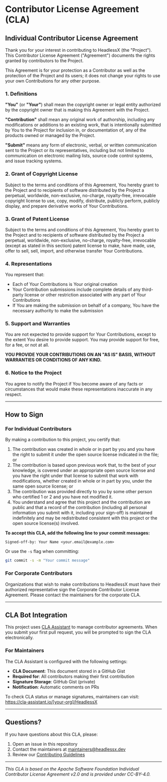# Contributor License Agreement (CLA)

## Individual Contributor License Agreement

Thank you for your interest in contributing to HeadlessX (the "Project"). This Contributor License Agreement ("Agreement") documents the rights granted by contributors to the Project.

This Agreement is for your protection as a Contributor as well as the protection of the Project and its users; it does not change your rights to use your own Contributions for any other purpose.

### 1. Definitions

**"You"** (or **"Your"**) shall mean the copyright owner or legal entity authorized by the copyright owner that is making this Agreement with the Project.

**"Contribution"** shall mean any original work of authorship, including any modifications or additions to an existing work, that is intentionally submitted by You to the Project for inclusion in, or documentation of, any of the products owned or managed by the Project.

**"Submit"** means any form of electronic, verbal, or written communication sent to the Project or its representatives, including but not limited to communication on electronic mailing lists, source code control systems, and issue tracking systems.

### 2. Grant of Copyright License

Subject to the terms and conditions of this Agreement, You hereby grant to the Project and to recipients of software distributed by the Project a perpetual, worldwide, non-exclusive, no-charge, royalty-free, irrevocable copyright license to use, copy, modify, distribute, publicly perform, publicly display, and prepare derivative works of Your Contributions.

### 3. Grant of Patent License

Subject to the terms and conditions of this Agreement, You hereby grant to the Project and to recipients of software distributed by the Project a perpetual, worldwide, non-exclusive, no-charge, royalty-free, irrevocable (except as stated in this section) patent license to make, have made, use, offer to sell, sell, import, and otherwise transfer Your Contributions.

### 4. Representations

You represent that:
- Each of Your Contributions is Your original creation
- Your Contribution submissions include complete details of any third-party license or other restriction associated with any part of Your Contributions
- If You are making the submission on behalf of a company, You have the necessary authority to make the submission

### 5. Support and Warranties

You are not expected to provide support for Your Contributions, except to the extent You desire to provide support. You may provide support for free, for a fee, or not at all.

**YOU PROVIDE YOUR CONTRIBUTIONS ON AN "AS IS" BASIS, WITHOUT WARRANTIES OR CONDITIONS OF ANY KIND.**

### 6. Notice to the Project

You agree to notify the Project if You become aware of any facts or circumstances that would make these representations inaccurate in any respect.

---

## How to Sign

### For Individual Contributors

By making a contribution to this project, you certify that:

1. The contribution was created in whole or in part by you and you have the right to submit it under the open source license indicated in the file; or
2. The contribution is based upon previous work that, to the best of your knowledge, is covered under an appropriate open source license and you have the right under that license to submit that work with modifications, whether created in whole or in part by you, under the same open source license; or
3. The contribution was provided directly to you by some other person who certified 1 or 2 and you have not modified it.
4. You understand and agree that this project and the contribution are public and that a record of the contribution (including all personal information you submit with it, including your sign-off) is maintained indefinitely and may be redistributed consistent with this project or the open source license(s) involved.

**To accept this CLA, add the following line to your commit messages:**

```
Signed-off-by: Your Name <your.email@example.com>
```

Or use the `-s` flag when committing:
```bash
git commit -s -m "Your commit message"
```

### For Corporate Contributors

Organizations that wish to make contributions to HeadlessX must have their authorized representative sign the Corporate Contributor License Agreement. Please contact the maintainers for the corporate CLA.

---

## CLA Bot Integration

This project uses [CLA Assistant](https://cla-assistant.io/) to manage contributor agreements. When you submit your first pull request, you will be prompted to sign the CLA electronically.

### For Maintainers

The CLA Assistant is configured with the following settings:
- **CLA Document**: This document stored in a GitHub Gist
- **Required for**: All contributors making their first contribution
- **Signature Storage**: GitHub Gist (private)
- **Notification**: Automatic comments on PRs

To check CLA status or manage signatures, maintainers can visit: https://cla-assistant.io/[your-org]/HeadlessX

---

## Questions?

If you have questions about this CLA, please:
1. Open an issue in this repository
2. Contact the maintainers at [maintainers@headlessx.dev](mailto:maintainers@headlessx.dev)
3. Review our [Contributing Guidelines](CONTRIBUTING.md)

---

*This CLA is based on the Apache Software Foundation Individual Contributor License Agreement v2.0 and is provided under CC-BY-4.0.*